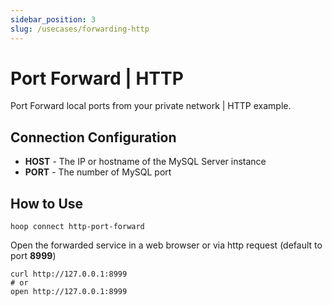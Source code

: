 ```yaml
---
sidebar_position: 3
slug: /usecases/forwarding-http
---
```


# Port Forward | HTTP

Port Forward local ports from your private network | HTTP example.

## Connection Configuration

- **HOST** - The IP or hostname of the MySQL Server instance
- **PORT** - The number of MySQL port

## How to Use

```shell
hoop connect http-port-forward
```

Open the forwarded service in a web browser or via http request (default to port **8999**)

```shell
curl http://127.0.0.1:8999
# or
open http://127.0.0.1:8999
```
